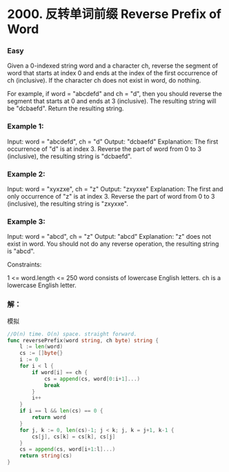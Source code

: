 # 2000. 反转单词前缀 Reverse Prefix of Word

### Easy

Given a 0-indexed string word and a character ch, reverse the segment of word that starts at index 0 and ends at the index of the first occurrence of ch (inclusive). If the character ch does not exist in word, do nothing.

For example, if word = "abcdefd" and ch = "d", then you should reverse the segment that starts at 0 and ends at 3 (inclusive). The resulting string will be "dcbaefd".
Return the resulting string.

### Example 1:

Input: word = "abcdefd", ch = "d"
Output: "dcbaefd"
Explanation: The first occurrence of "d" is at index 3. 
Reverse the part of word from 0 to 3 (inclusive), the resulting string is "dcbaefd".

### Example 2:

Input: word = "xyxzxe", ch = "z"
Output: "zxyxxe"
Explanation: The first and only occurrence of "z" is at index 3.
Reverse the part of word from 0 to 3 (inclusive), the resulting string is "zxyxxe".

### Example 3:

Input: word = "abcd", ch = "z"
Output: "abcd"
Explanation: "z" does not exist in word.
You should not do any reverse operation, the resulting string is "abcd".

Constraints:

1 <= word.length <= 250
word consists of lowercase English letters.
ch is a lowercase English letter.

### 解：

模拟

```go
//O(n) time. O(n) space. straight forward.
func reversePrefix(word string, ch byte) string {
	l := len(word)
	cs := []byte{}
	i := 0
	for i < l {
		if word[i] == ch {
			cs = append(cs, word[0:i+1]...)
			break
		}
		i++
	}
	if i == l && len(cs) == 0 {
		return word
	}
	for j, k := 0, len(cs)-1; j < k; j, k = j+1, k-1 {
		cs[j], cs[k] = cs[k], cs[j]
	}
	cs = append(cs, word[i+1:l]...)
	return string(cs)
}
```